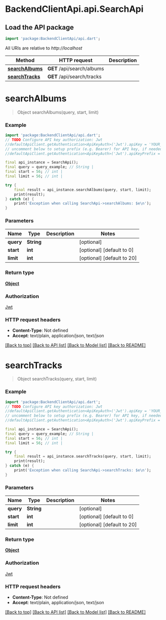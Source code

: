 # BackendClientApi.api.SearchApi

## Load the API package
```dart
import 'package:BackendClientApi/api.dart';
```

All URIs are relative to *http://localhost*

Method | HTTP request | Description
------------- | ------------- | -------------
[**searchAlbums**](SearchApi.md#searchalbums) | **GET** /api/search/albums | 
[**searchTracks**](SearchApi.md#searchtracks) | **GET** /api/search/tracks | 


# **searchAlbums**
> Object searchAlbums(query, start, limit)



### Example
```dart
import 'package:BackendClientApi/api.dart';
// TODO Configure API key authorization: Jwt
//defaultApiClient.getAuthentication<ApiKeyAuth>('Jwt').apiKey = 'YOUR_API_KEY';
// uncomment below to setup prefix (e.g. Bearer) for API key, if needed
//defaultApiClient.getAuthentication<ApiKeyAuth>('Jwt').apiKeyPrefix = 'Bearer';

final api_instance = SearchApi();
final query = query_example; // String | 
final start = 56; // int | 
final limit = 56; // int | 

try {
    final result = api_instance.searchAlbums(query, start, limit);
    print(result);
} catch (e) {
    print('Exception when calling SearchApi->searchAlbums: $e\n');
}
```

### Parameters

Name | Type | Description  | Notes
------------- | ------------- | ------------- | -------------
 **query** | **String**|  | [optional] 
 **start** | **int**|  | [optional] [default to 0]
 **limit** | **int**|  | [optional] [default to 20]

### Return type

[**Object**](Object.md)

### Authorization

[Jwt](../README.md#Jwt)

### HTTP request headers

 - **Content-Type**: Not defined
 - **Accept**: text/plain, application/json, text/json

[[Back to top]](#) [[Back to API list]](../README.md#documentation-for-api-endpoints) [[Back to Model list]](../README.md#documentation-for-models) [[Back to README]](../README.md)

# **searchTracks**
> Object searchTracks(query, start, limit)



### Example
```dart
import 'package:BackendClientApi/api.dart';
// TODO Configure API key authorization: Jwt
//defaultApiClient.getAuthentication<ApiKeyAuth>('Jwt').apiKey = 'YOUR_API_KEY';
// uncomment below to setup prefix (e.g. Bearer) for API key, if needed
//defaultApiClient.getAuthentication<ApiKeyAuth>('Jwt').apiKeyPrefix = 'Bearer';

final api_instance = SearchApi();
final query = query_example; // String | 
final start = 56; // int | 
final limit = 56; // int | 

try {
    final result = api_instance.searchTracks(query, start, limit);
    print(result);
} catch (e) {
    print('Exception when calling SearchApi->searchTracks: $e\n');
}
```

### Parameters

Name | Type | Description  | Notes
------------- | ------------- | ------------- | -------------
 **query** | **String**|  | [optional] 
 **start** | **int**|  | [optional] [default to 0]
 **limit** | **int**|  | [optional] [default to 20]

### Return type

[**Object**](Object.md)

### Authorization

[Jwt](../README.md#Jwt)

### HTTP request headers

 - **Content-Type**: Not defined
 - **Accept**: text/plain, application/json, text/json

[[Back to top]](#) [[Back to API list]](../README.md#documentation-for-api-endpoints) [[Back to Model list]](../README.md#documentation-for-models) [[Back to README]](../README.md)


